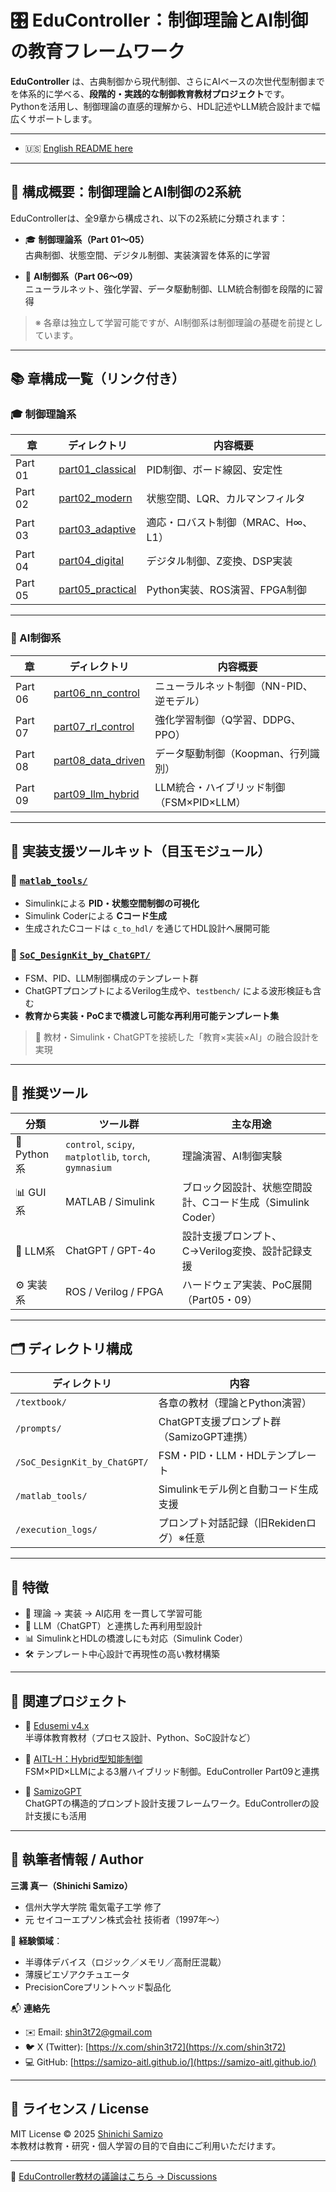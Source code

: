 # 🎛️ EduController：制御理論とAI制御の教育フレームワーク

**EduController** は、古典制御から現代制御、さらにAIベースの次世代型制御までを体系的に学べる、**段階的・実践的な制御教育教材プロジェクト**です。  
Pythonを活用し、制御理論の直感的理解から、HDL記述やLLM統合設計まで幅広くサポートします。

---

- 🇺🇸 [English README here](./README_en.md)

---

## 🧭 構成概要：制御理論とAI制御の2系統

EduControllerは、全9章から構成され、以下の2系統に分類されます：

- 🎓 **制御理論系（Part 01〜05）**  
  古典制御、状態空間、デジタル制御、実装演習を体系的に学習

- 🤖 **AI制御系（Part 06〜09）**  
  ニューラルネット、強化学習、データ駆動制御、LLM統合制御を段階的に習得

> ※ 各章は独立して学習可能ですが、AI制御系は制御理論の基礎を前提としています。

---

## 📚 章構成一覧（リンク付き）

### 🎓 制御理論系

| 章 | ディレクトリ | 内容概要 |
|----|----------------|----------|
| Part 01 | [part01_classical](./part01_classical/) | PID制御、ボード線図、安定性 |
| Part 02 | [part02_modern](./part02_modern/) | 状態空間、LQR、カルマンフィルタ |
| Part 03 | [part03_adaptive](./part03_adaptive/) | 適応・ロバスト制御（MRAC、H∞、L1） |
| Part 04 | [part04_digital](./part04_digital/) | デジタル制御、Z変換、DSP実装 |
| Part 05 | [part05_practical](./part05_practical/) | Python実装、ROS演習、FPGA制御 |

---

### 🤖 AI制御系

| 章 | ディレクトリ | 内容概要 |
|----|----------------|----------|
| Part 06 | [part06_nn_control](./part06_nn_control/) | ニューラルネット制御（NN-PID、逆モデル） |
| Part 07 | [part07_rl_control](./part07_rl_control/) | 強化学習制御（Q学習、DDPG、PPO） |
| Part 08 | [part08_data_driven](./part08_data_driven/) | データ駆動制御（Koopman、行列識別） |
| Part 09 | [part09_llm_hybrid](./part09_llm_hybrid/) | LLM統合・ハイブリッド制御（FSM×PID×LLM） |

---

## 🔩 実装支援ツールキット（目玉モジュール）

### 🔹 [`matlab_tools/`](./matlab_tools/)  
- Simulinkによる **PID・状態空間制御の可視化**
- Simulink Coderによる **Cコード生成**
- 生成されたCコードは `c_to_hdl/` を通じてHDL設計へ展開可能

### 🔹 [`SoC_DesignKit_by_ChatGPT/`](./SoC_DesignKit_by_ChatGPT/)  
- FSM、PID、LLM制御構成のテンプレート群
- ChatGPTプロンプトによるVerilog生成や、`testbench/` による波形検証も含む
- **教育から実装・PoCまで橋渡し可能な再利用可能テンプレート集**

> 🧠 教材・Simulink・ChatGPTを接続した「教育×実装×AI」の融合設計を実現

---

## 🔧 推奨ツール

| 分類 | ツール群 | 主な用途 |
|------|-----------|-----------|
| 🐍 Python系 | `control`, `scipy`, `matplotlib`, `torch`, `gymnasium` | 理論演習、AI制御実験 |
| 📊 GUI系 | MATLAB / Simulink | ブロック図設計、状態空間設計、Cコード生成（Simulink Coder） |
| 🤖 LLM系 | ChatGPT / GPT-4o | 設計支援プロンプト、C→Verilog変換、設計記録支援 |
| ⚙️ 実装系 | ROS / Verilog / FPGA | ハードウェア実装、PoC展開（Part05・09） |

---

## 🗂️ ディレクトリ構成

| ディレクトリ | 内容 |
|--------------|------|
| `/textbook/` | 各章の教材（理論とPython演習） |
| `/prompts/` | ChatGPT支援プロンプト群（SamizoGPT連携） |
| `/SoC_DesignKit_by_ChatGPT/` | FSM・PID・LLM・HDLテンプレート |
| `/matlab_tools/` | Simulinkモデル例と自動コード生成支援 |
| `/execution_logs/` | プロンプト対話記録（旧Rekidenログ）※任意 |

---

## 🚀 特徴

- 🔁 理論 → 実装 → AI応用 を一貫して学習可能
- 🧠 LLM（ChatGPT）と連携した再利用型設計
- 📊 SimulinkとHDLの橋渡しにも対応（Simulink Coder）
- 🛠️ テンプレート中心設計で再現性の高い教材構築

---

## 🔗 関連プロジェクト

- 🧩 [Edusemi v4.x](https://github.com/Samizo-AITL/Edusemi-v4x)  
  半導体教育教材（プロセス設計、Python、SoC設計など）

- 🤖 [AITL-H：Hybrid型知能制御](https://github.com/Samizo-AITL/AITL-H)  
  FSM×PID×LLMによる3層ハイブリッド制御。EduController Part09と連携

- 🧠 [SamizoGPT](https://github.com/Samizo-AITL/SamizoGPT)  
  ChatGPTの構造的プロンプト設計支援フレームワーク。EduControllerの設計支援にも活用

---

## 👤 執筆者情報 / Author

**三溝 真一（Shinichi Samizo）**  
- 信州大学大学院 電気電子工学 修了  
- 元 セイコーエプソン株式会社 技術者（1997年〜）  

📌 **経験領域**：  
- 半導体デバイス（ロジック／メモリ／高耐圧混載）  
- 薄膜ピエゾアクチュエータ
- PrecisionCoreプリントヘッド製品化

📬 **連絡先**
- ✉️ Email: [shin3t72@gmail.com](mailto:shin3t72@gmail.com)  
- 🐦 X (Twitter): [https://x.com/shin3t72](https://x.com/shin3t72)  
- 💻 GitHub: [https://samizo-aitl.github.io/](https://samizo-aitl.github.io/)

---

## 🔖 ライセンス / License

MIT License © 2025 [Shinichi Samizo](https://github.com/Samizo-AITL)  
本教材は教育・研究・個人学習の目的で自由にご利用いただけます。

---

💬 [EduController教材の議論はこちら → Discussions](https://github.com/Samizo-AITL/EduController/discussions)
